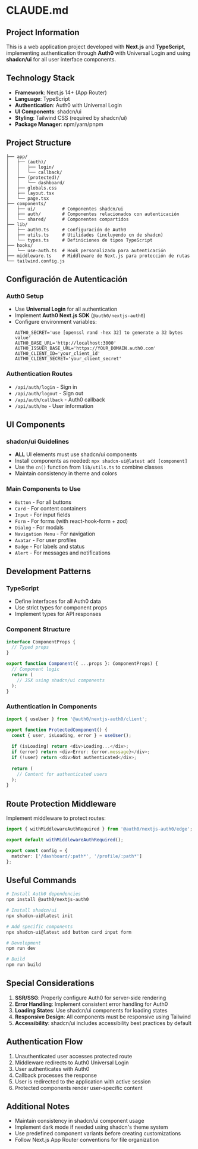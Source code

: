 # CLAUDE.md

## Project Information

This is a web application project developed with **Next.js** and **TypeScript**, implementing authentication through **Auth0** with Universal Login and using **shadcn/ui** for all user interface components.

## Technology Stack

- **Framework**: Next.js 14+ (App Router)
- **Language**: TypeScript
- **Authentication**: Auth0 with Universal Login
- **UI Components**: shadcn/ui
- **Styling**: Tailwind CSS (required by shadcn/ui)
- **Package Manager**: npm/yarn/pnpm

## Project Structure

```
├── app/
│   ├── (auth)/
│   │   ├── login/
│   │   └── callback/
│   ├── (protected)/
│   │   └── dashboard/
│   ├── globals.css
│   ├── layout.tsx
│   └── page.tsx
├── components/
│   ├── ui/          # Componentes shadcn/ui
│   ├── auth/        # Componentes relacionados con autenticación
│   └── shared/      # Componentes compartidos
├── lib/
│   ├── auth0.ts     # Configuración de Auth0
│   ├── utils.ts     # Utilidades (incluyendo cn de shadcn)
│   └── types.ts     # Definiciones de tipos TypeScript
├── hooks/
│   └── use-auth.ts  # Hook personalizado para autenticación
├── middleware.ts    # Middleware de Next.js para protección de rutas
└── tailwind.config.js
```

## Configuración de Autenticación

### Auth0 Setup
- Use **Universal Login** for all authentication
- Implement **Auth0 Next.js SDK** (`@auth0/nextjs-auth0`)
- Configure environment variables:
  ```env
  AUTH0_SECRET='use [openssl rand -hex 32] to generate a 32 bytes value'
  AUTH0_BASE_URL='http://localhost:3000'
  AUTH0_ISSUER_BASE_URL='https://YOUR_DOMAIN.auth0.com'
  AUTH0_CLIENT_ID='your_client_id'
  AUTH0_CLIENT_SECRET='your_client_secret'
  ```

### Authentication Routes
- `/api/auth/login` - Sign in
- `/api/auth/logout` - Sign out
- `/api/auth/callback` - Auth0 callback
- `/api/auth/me` - User information

## UI Components

### shadcn/ui Guidelines
- **ALL** UI elements must use shadcn/ui components
- Install components as needed: `npx shadcn-ui@latest add [component]`
- Use the `cn()` function from `lib/utils.ts` to combine classes
- Maintain consistency in theme and colors

### Main Components to Use
- `Button` - For all buttons
- `Card` - For content containers
- `Input` - For input fields
- `Form` - For forms (with react-hook-form + zod)
- `Dialog` - For modals
- `Navigation Menu` - For navigation
- `Avatar` - For user profiles
- `Badge` - For labels and status
- `Alert` - For messages and notifications

## Development Patterns

### TypeScript
- Define interfaces for all Auth0 data
- Use strict types for component props
- Implement types for API responses

### Component Structure
```typescript
interface ComponentProps {
  // Typed props
}

export function Component({ ...props }: ComponentProps) {
  // Component logic
  return (
    // JSX using shadcn/ui components
  );
}
```

### Authentication in Components
```typescript
import { useUser } from '@auth0/nextjs-auth0/client';

export function ProtectedComponent() {
  const { user, isLoading, error } = useUser();
  
  if (isLoading) return <div>Loading...</div>;
  if (error) return <div>Error: {error.message}</div>;
  if (!user) return <div>Not authenticated</div>;
  
  return (
    // Content for authenticated users
  );
}
```

## Route Protection Middleware

Implement middleware to protect routes:
```typescript
import { withMiddlewareAuthRequired } from '@auth0/nextjs-auth0/edge';

export default withMiddlewareAuthRequired();

export const config = {
  matcher: ['/dashboard/:path*', '/profile/:path*']
};
```

## Useful Commands

```bash
# Install Auth0 dependencies
npm install @auth0/nextjs-auth0

# Install shadcn/ui
npx shadcn-ui@latest init

# Add specific components
npx shadcn-ui@latest add button card input form

# Development
npm run dev

# Build
npm run build
```

## Special Considerations

1. **SSR/SSG**: Properly configure Auth0 for server-side rendering
2. **Error Handling**: Implement consistent error handling for Auth0
3. **Loading States**: Use shadcn/ui components for loading states
4. **Responsive Design**: All components must be responsive using Tailwind
5. **Accessibility**: shadcn/ui includes accessibility best practices by default

## Authentication Flow

1. Unauthenticated user accesses protected route
2. Middleware redirects to Auth0 Universal Login
3. User authenticates with Auth0
4. Callback processes the response
5. User is redirected to the application with active session
6. Protected components render user-specific content

## Additional Notes

- Maintain consistency in shadcn/ui component usage
- Implement dark mode if needed using shadcn's theme system
- Use predefined component variants before creating customizations
- Follow Next.js App Router conventions for file organization